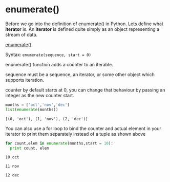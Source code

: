 # enumerate()
Before we go into the definition of enumerate() in Python. Lets define what **__iterator__** is.
An **__iterator__** is defined quite simply as an object representing a stream of data.

[enumerate()](https://docs.python.org/2/library/functions.html#enumerate)

Syntax: `enumerate(sequence, start = 0)`

enumerate() function adds a counter to an iterable.

sequence must be a sequence, an iterator, or some other object which supports iteration.

counter by default starts at 0, you can change that behaviour by passing an integer as the new counter start.

```python
months = ['oct','nov','dec']
list(enumerate(months))
```
```[(0, 'oct'), (1, 'nov'), (2, 'dec')]```

You can also use a for loop to bind the counter and actual element in your iterator to print them separately instead of a tuple as shown above

```python
for count,elem in enumerate(months,start = 10):
  print count, elem
  ```
  
``` 
10 oct

11 nov

12 dec




